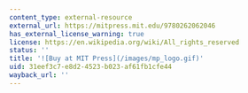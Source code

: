 ```yaml
---
content_type: external-resource
external_url: https://mitpress.mit.edu/9780262062046
has_external_license_warning: true
license: https://en.wikipedia.org/wiki/All_rights_reserved
status: ''
title: '![Buy at MIT Press](/images/mp_logo.gif)'
uid: 31eef3c7-e8d2-4523-b023-af61fb1cfe44
wayback_url: ''
---
```

